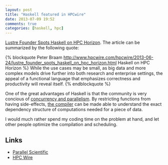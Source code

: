 ```yaml
---
layout: post
title: "Haskell featured in HPCwire"
date: 2013-07-09 19:52
comments: true
categories: [haskell, hpc]
---
```


[Lustre Founder Spots Haskell on HPC Horizon](http://www.hpcwire.com/hpcwire/2013-06-24/lustre_founder_spots_haskell_on_hpc_horizon.html). The article can be summarized by the following quote:

{% blockquote Peter Braam http://www.hpcwire.com/hpcwire/2013-06-24/lustre_founder_spots_haskell_on_hpc_horizon.html Haskell on HPC Horizon %}
While the use cases may be small, as big data and more complex models drive further into both research and enterprise settings, the appeal of a functional language that emphasizes correctness and productivity will reveal itself.
{% endblockquote %}

One of the great advantages of Haskell is that the community is very concious of [concurrency and parallelism](http://www.amazon.com/Parallel-Concurrent-Programming-Haskell-Multithreaded/dp/1449335942/ref=sr_1_1?ie=UTF8&qid=1373425179&sr=8-1&keywords=simon+marlow+haskell). By restricting functions from having side-effects, [the compiler](http://www.haskell.org/ghc/) can be made able to understand the exact dependency structure of computations needed for a piece of data. 

I would much rather spend my coding time on the problem at hand, and let other people optimize the compilation and scheduling.


## Links

+ [Parallel Scientific](http://www.parsci.com/)
+ [HPC Wire](http://www.hpcwire.com)
